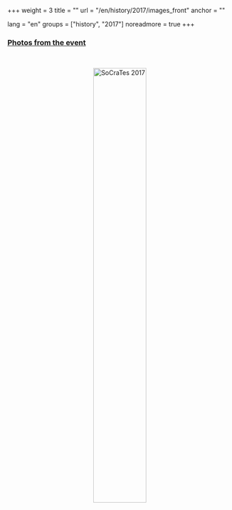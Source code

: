 +++
weight = 3
title = ""
url = "/en/history/2017/images_front"
anchor = ""

lang = "en"
groups = ["history", "2017"]
noreadmore = true
+++


<div class="row">

<a href="/gallery/images">
<h3>Photos from the event</h3><br/>
<div style="text-align: center; padding: 1em">
<img src="/images/2017/event/SoCrates17-2.jpg" alt="SoCraTes 2017" style="width: 50%"/>
</div>
</a>

</div>

<!--more-->